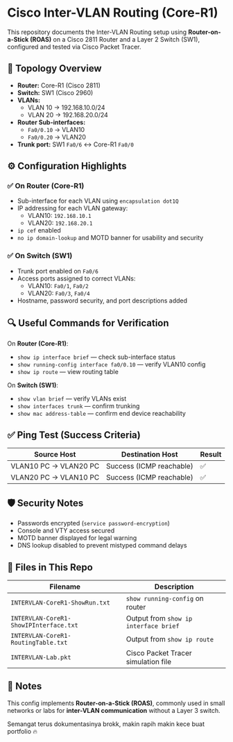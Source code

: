 # Cisco Inter-VLAN Routing (Core-R1)

This repository documents the Inter-VLAN Routing setup using **Router-on-a-Stick (ROAS)** on a Cisco 2811 Router and a Layer 2 Switch (SW1), configured and tested via Cisco Packet Tracer.

## 🚀 Topology Overview

- **Router:** Core-R1 (Cisco 2811)
- **Switch:** SW1 (Cisco 2960)
- **VLANs:**  
  - VLAN 10 → 192.168.10.0/24  
  - VLAN 20 → 192.168.20.0/24
- **Router Sub-interfaces:**  
  - `Fa0/0.10` → VLAN10  
  - `Fa0/0.20` → VLAN20  
- **Trunk port:** SW1 `Fa0/6` ↔ Core-R1 `Fa0/0`

## ⚙️ Configuration Highlights

### ✅ On Router (Core-R1)
- Sub-interface for each VLAN using `encapsulation dot1Q`
- IP addressing for each VLAN gateway:
  - VLAN10: `192.168.10.1`
  - VLAN20: `192.168.20.1`
- `ip cef` enabled
- `no ip domain-lookup` and MOTD banner for usability and security

### ✅ On Switch (SW1)
- Trunk port enabled on `Fa0/6`
- Access ports assigned to correct VLANs:
  - VLAN10: `Fa0/1`, `Fa0/2`
  - VLAN20: `Fa0/3`, `Fa0/4`
- Hostname, password security, and port descriptions added

## 🔍 Useful Commands for Verification

On **Router (Core-R1)**:
- `show ip interface brief` — check sub-interface status
- `show running-config interface fa0/0.10` — verify VLAN10 config
- `show ip route` — view routing table

On **Switch (SW1)**:
- `show vlan brief` — verify VLANs exist
- `show interfaces trunk` — confirm trunking
- `show mac address-table` — confirm end device reachability

## ✅ Ping Test (Success Criteria)

| Source Host        | Destination Host     | Result     |
|--------------------|----------------------|------------|
| VLAN10 PC → VLAN20 PC | Success (ICMP reachable) | ✅ |
| VLAN20 PC → VLAN10 PC | Success (ICMP reachable) | ✅ |

## 🛡 Security Notes

- Passwords encrypted (`service password-encryption`)
- Console and VTY access secured
- MOTD banner displayed for legal warning
- DNS lookup disabled to prevent mistyped command delays

## 📂 Files in This Repo

| Filename                                | Description                                 |
|----------------------------------------|---------------------------------------------|
| `INTERVLAN-CoreR1-ShowRun.txt`         | `show running-config` on router             |
| `INTERVLAN-CoreR1-ShowIPInterface.txt` | Output from `show ip interface brief`       |
| `INTERVLAN-CoreR1-RoutingTable.txt`    | Output from `show ip route`                 |
| `INTERVLAN-Lab.pkt`                    | Cisco Packet Tracer simulation file         |

## 📌 Notes

This config implements **Router-on-a-Stick (ROAS)**, commonly used in small networks or labs for **inter-VLAN communication** without a Layer 3 switch.


Semangat terus dokumentasinya brokk, makin rapih makin kece buat portfolio 🔥

